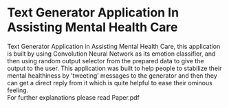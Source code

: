 # Text Generator Application In Assisting Mental Health Care

Text Generator Application in Assisting Mental Health Care, this application is built by using Convolution Neural Network as its
emotion classifier, and then using random output selector from the prepared data to give the output to the user. This application
was built to help people to stabilize their mental healthiness by ’tweeting’ messages to the generator and then they can get a direct
reply from it which is quite helpful to ease their ominous feeling.
 <br>
For further explanations please read Paper.pdf
